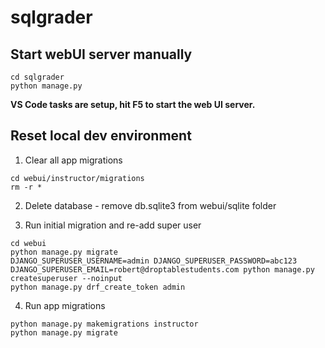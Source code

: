 # sqlgrader


## Start webUI server manually

```
cd sqlgrader
python manage.py

```

**VS Code tasks are setup, hit F5 to start the web UI server.**


## Reset local dev environment

1. Clear all app migrations
```
cd webui/instructor/migrations
rm -r *
```

2. Delete database - remove db.sqlite3 from webui/sqlite folder

3. Run initial migration and re-add super user
```
cd webui
python manage.py migrate
DJANGO_SUPERUSER_USERNAME=admin DJANGO_SUPERUSER_PASSWORD=abc123 DJANGO_SUPERUSER_EMAIL=robert@droptablestudents.com python manage.py createsuperuser --noinput
python manage.py drf_create_token admin
```

4. Run app migrations
```
python manage.py makemigrations instructor
python manage.py migrate
```
